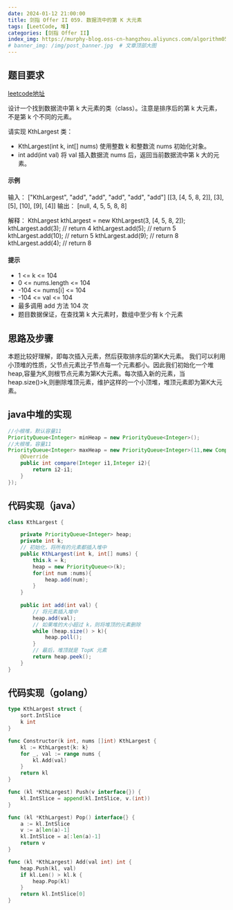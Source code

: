 ```yaml
---
date: 2024-01-12 21:00:00
title: 剑指 Offer II 059. 数据流中的第 K 大元素
tags: [LeetCode, 堆]
categories: [剑指 Offer II]
index_img: https://murphy-blog.oss-cn-hangzhou.aliyuncs.com/algorithm059.png   # 封面图
# banner_img: /img/post_banner.jpg  # 文章顶部大图
---
```


## 题目要求

[leetcode地址](https://leetcode.cn/problems/jBjn9C/description/?envType=study-plan-v2&envId=coding-interviews-special)

设计一个找到数据流中第 k 大元素的类（class）。注意是排序后的第 k 大元素，不是第 k 个不同的元素。

请实现 KthLargest 类：

- KthLargest(int k, int[] nums) 使用整数 k 和整数流 nums 初始化对象。
- int add(int val) 将 val 插入数据流 nums 后，返回当前数据流中第 k 大的元素。

#### 示例

输入：
["KthLargest", "add", "add", "add", "add", "add"]
[[3, [4, 5, 8, 2]], [3], [5], [10], [9], [4]]
输出：
[null, 4, 5, 5, 8, 8]

解释：
KthLargest kthLargest = new KthLargest(3, [4, 5, 8, 2]);
kthLargest.add(3);   // return 4
kthLargest.add(5);   // return 5
kthLargest.add(10);  // return 5
kthLargest.add(9);   // return 8
kthLargest.add(4);   // return 8

#### 提示

- 1 <= k <= 104
- 0 <= nums.length <= 104
- -104 <= nums[i] <= 104
- -104 <= val <= 104
- 最多调用 add 方法 104 次
- 题目数据保证，在查找第 k 大元素时，数组中至少有 k 个元素

## 思路及步骤

本题比较好理解，即每次插入元素，然后获取排序后的第K大元素。
我们可以利用小顶堆的性质，父节点元素比子节点每一个元素都小。因此我们初始化一个堆heap,容量为K,则根节点元素为第K大元素。每次插入新的元素，当heap.size()>k,则删除堆顶元素，维护这样的一个小顶堆，堆顶元素即为第K大元素。

## java中堆的实现

```java
//小根堆，默认容量11
PriorityQueue<Integer> minHeap = new PriorityQueue<Integer>();
//大根堆，容量11
PriorityQueue<Integer> maxHeap = new PriorityQueue<Integer>(11,new Comparator<Integer>(){
    @Override
    public int compare(Integer i1,Integer i2){
        return i2-i1;
    }
});
```

## 代码实现（java）

```java
class KthLargest {

    private PriorityQueue<Integer> heap;
    private int k;
    // 初始化，将所有的元素都插入堆中
    public KthLargest(int k, int[] nums) {
        this.k = k;
        heap = new PriorityQueue<>(k);
        for(int num :nums){
            heap.add(num);
        }
    }
    
    public int add(int val) {
        // 将元素插入堆中
        heap.add(val);
        // 如果堆的大小超过 k，则将堆顶的元素删除
        while (heap.size() > k){
            heap.poll();
        }
        // 最后，堆顶就是 TopK 元素 
        return heap.peek();
    }
}
```

## 代码实现（golang）

```go
type KthLargest struct {
    sort.IntSlice
    k int
}

func Constructor(k int, nums []int) KthLargest {
    kl := KthLargest{k: k}
    for _, val := range nums {
        kl.Add(val)
    }
    return kl
}

func (kl *KthLargest) Push(v interface{}) {
    kl.IntSlice = append(kl.IntSlice, v.(int))
}

func (kl *KthLargest) Pop() interface{} {
    a := kl.IntSlice
    v := a[len(a)-1]
    kl.IntSlice = a[:len(a)-1]
    return v
}

func (kl *KthLargest) Add(val int) int {
    heap.Push(kl, val)
    if kl.Len() > kl.k {
        heap.Pop(kl)
    }
    return kl.IntSlice[0]
}
```
